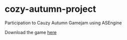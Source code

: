 # cozy-autumn-project
Participation to Cauzy Autumn Gamejam using ASEngine

Download the game [here](https://itch.io/jam/cozy-autumn-game-jam-2023/rate/2301779)
